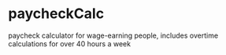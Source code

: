 # paycheckCalc
paycheck calculator for wage-earning people, includes overtime calculations for over 40 hours a week
